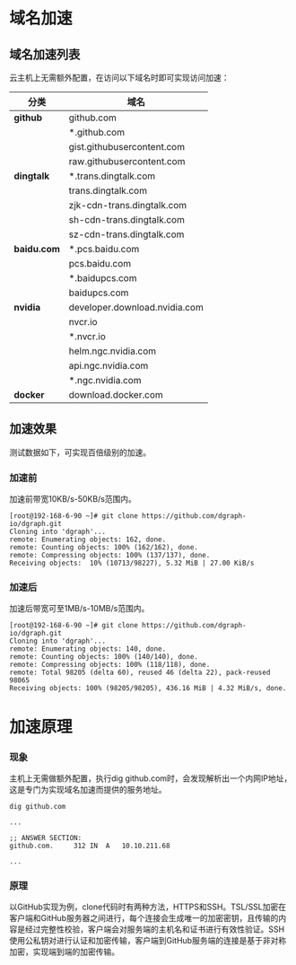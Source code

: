 # 域名加速

## 域名加速列表

云主机上无需额外配置，在访问以下域名时即可实现访问加速：

| 分类          | 域名                                                    |
| ------------- | ------------------------------------------------------- |
| **github**    | github.com                                              |
|               | *.github.com                                            |
|               | gist.githubusercontent.com                              |
|               | raw.githubusercontent.com                               |
| **dingtalk**  | *.trans.dingtalk.com                                    |
|               | trans.dingtalk.com                                      |
|               | zjk-cdn-trans.dingtalk.com                              |
|               | sh-cdn-trans.dingtalk.com                               |
|               | sz-cdn-trans.dingtalk.com                               |
| **baidu.com** | *.pcs.baidu.com                                         |
|               | pcs.baidu.com                                           |
|               | *.baidupcs.com                                          |
|               | baidupcs.com                                            |
| **nvidia**    | developer.download.nvidia.com                           |
|               | nvcr.io                                                 |
|               | *.nvcr.io                                               |
|               | helm.ngc.nvidia.com                                     |
|               | api.ngc.nvidia.com                                      |
|               | *.ngc.nvidia.com                                        |
| **docker**    | download.docker.com                                     |

## 加速效果

测试数据如下，可实现百倍级别的加速。

### 加速前

加速前带宽10KB/s-50KB/s范围内。

```
[root@192-168-6-90 ~]# git clone https://github.com/dgraph-io/dgraph.git
Cloning into 'dgraph'...
remote: Enumerating objects: 162, done.
remote: Counting objects: 100% (162/162), done.
remote: Compressing objects: 100% (137/137), done.
Receiving objects:  10% (10713/98227), 5.32 MiB | 27.00 KiB/s
```

### 加速后

加速后带宽可至1MB/s-10MB/s范围内。

```
[root@192-168-6-90 ~]# git clone https://github.com/dgraph-io/dgraph.git
Cloning into 'dgraph'...
remote: Enumerating objects: 140, done.
remote: Counting objects: 100% (140/140), done.
remote: Compressing objects: 100% (118/118), done.
remote: Total 98205 (delta 60), reused 46 (delta 22), pack-reused 98065
Receiving objects: 100% (98205/98205), 436.16 MiB | 4.32 MiB/s, done.
```

# 加速原理

### 现象

主机上无需做额外配置，执行dig github.com时，会发现解析出一个内网IP地址，这是专门为实现域名加速而提供的服务地址。

```
dig github.com

...

;; ANSWER SECTION:
github.com.		312	IN	A	10.10.211.68

...
```

### 原理

以GitHub实现为例，clone代码时有两种方法，HTTPS和SSH。TSL/SSL加密在客户端和GitHub服务器之间进行，每个连接会生成唯一的加密密钥，且传输的内容是经过完整性校验，客户端会对服务端的主机名和证书进行有效性验证。SSH使用公私钥对进行认证和加密传输，客户端到GitHub服务端的连接是基于非对称加密，实现端到端的加密传输。 

